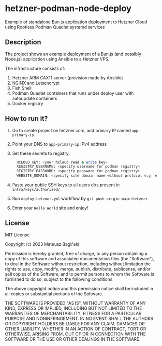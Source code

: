 # hetzner-podman-node-deploy

Example of standalone Bun.js application deployment to Hetzner Cloud using Rootless Podman Quadlet systemd services

## Description

The project shows an example deployment of a Bun.js (and possibly Node.js) application using Ansible to a Hetzner VPS.

The infrastructure consists of:

1. Hetzner ARM CAX11 server (provision made by Ansible)
2. NGINX and Letsencrypt
3. Fish Shell
4. Podman Quadlet containers that runs under deploy user with autoupdate containers
5. Docker registry

## How to run it?

1. Go to create project on hetzner.com, add primary IP named `app-primary-ip`
2. Point your DNS to `app-primary-ip` IPv4 address
3. Set these secrets to registry:

    ```bash
      HCLOUD_KEY: <your hcloud read & write key>
      REGISTRY_USERNAME: <specify username for podman registry>
      REGISTRY_PASSWORD: <specify password for podman registry>
      WEBSITE_DOMAIN: <specify site domain name without protocol e.g `example.site.org`>
    ```

4. Paste your public SSH keys to all users dirs present in `infra/keys/authorized/`
5. Run `deploy-hetzner.yml` workflow by `git push origin main:hetzner`
6. Enter your `Hello World` site and enjoy!

## License

MIT License

Copyright (c) 2023 Mateusz Bagiński

Permission is hereby granted, free of charge, to any person obtaining a copy
of this software and associated documentation files (the "Software"), to deal
in the Software without restriction, including without limitation the rights
to use, copy, modify, merge, publish, distribute, sublicense, and/or sell
copies of the Software, and to permit persons to whom the Software is
furnished to do so, subject to the following conditions:

The above copyright notice and this permission notice shall be included in all
copies or substantial portions of the Software.

THE SOFTWARE IS PROVIDED "AS IS", WITHOUT WARRANTY OF ANY KIND, EXPRESS OR
IMPLIED, INCLUDING BUT NOT LIMITED TO THE WARRANTIES OF MERCHANTABILITY,
FITNESS FOR A PARTICULAR PURPOSE AND NONINFRINGEMENT. IN NO EVENT SHALL THE
AUTHORS OR COPYRIGHT HOLDERS BE LIABLE FOR ANY CLAIM, DAMAGES OR OTHER
LIABILITY, WHETHER IN AN ACTION OF CONTRACT, TORT OR OTHERWISE, ARISING FROM,
OUT OF OR IN CONNECTION WITH THE SOFTWARE OR THE USE OR OTHER DEALINGS IN THE
SOFTWARE.
